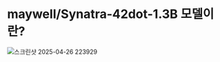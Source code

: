 
# maywell/Synatra-42dot-1.3B 모델이란?

![스크린샷 2025-04-26 223929](https://github.com/user-attachments/assets/d5952cbc-663c-4414-99df-27e3f5181474)




